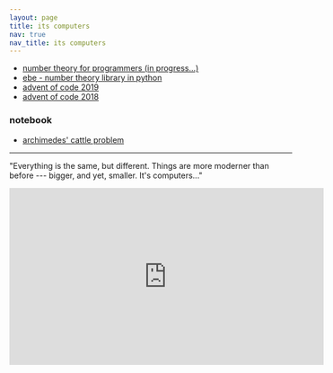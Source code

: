 ```yaml
---
layout: page
title: its computers
nav: true
nav_title: its computers
---
```


- <a href="https://number-theory.itscomputers.lol">number theory for programmers (in progress...)</a>
- <a href="https://github.com/itscomputers/ebe-python">ebe - number theory library in python</a>
- <a href="https://github.com/itscomputers/advent2019">advent of code 2019</a>
- <a href="https://github.com/itscomputers/advent2018">advent of code 2018</a>

### notebook

- <a href="/archimedes-cattle-problem">archimedes' cattle problem</a>

---

"Everything is the same, but different.  Things are more moderner than
before --- bigger, and yet, smaller.  It's computers..."

<div class="video-container">
  <div class="video">
    <iframe
       src="https://www.youtube.com/embed/Yn5pJtgtRrg"
       width="560"
       height="315"
       frameborder="0"
       allow="accelerometer; autoplay; encrypted-media; gyroscope; picture-in-picture"
       allowfullscreen>
     </iframe>
  </div>
</div>
